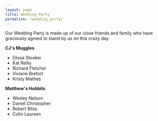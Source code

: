 ```yaml
---
layout: page
title: Wedding Party
permalink: /wedding_party/
---
```


Our Wedding Party is made up of our close friends and family who have graciously agreed to stand by us on this crazy day. 

**CJ's Muggles** 

- Elissa Stooker
- Kat Reilly
- Richard Fletcher
- Viviane Brefort
- Kristy Mathes


**Matthew's Hobbits** 

- Wesley Nelson
- Daniel Christopher
- Robert Bliss
- Colin Laursen
